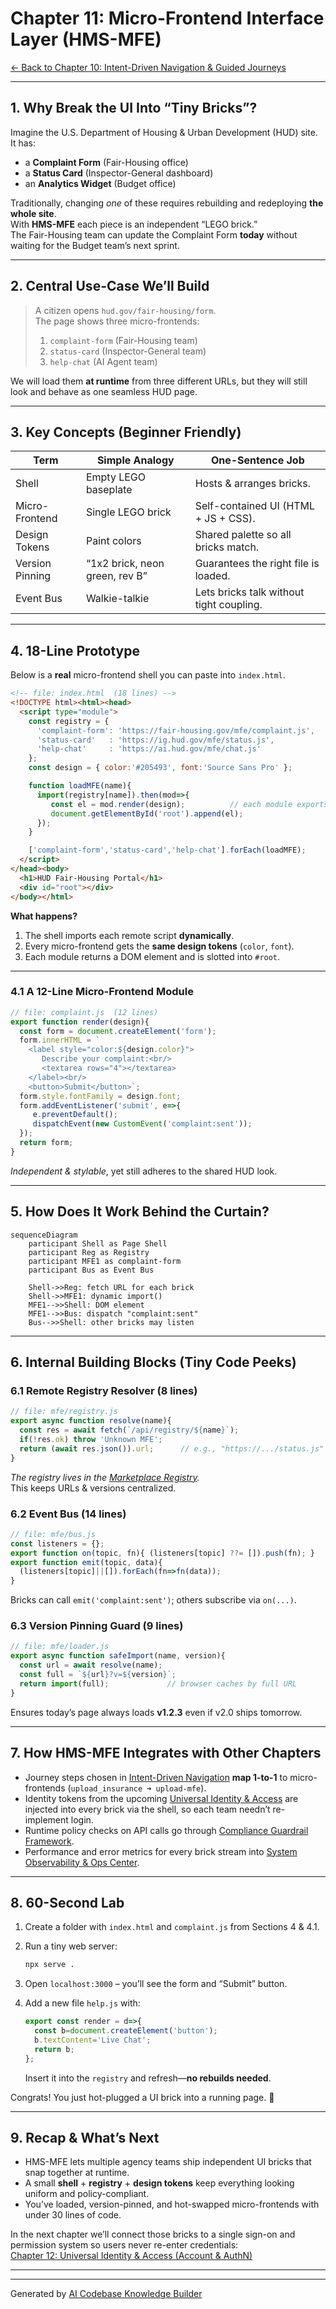 # Chapter 11: Micro-Frontend Interface Layer (HMS-MFE)
[← Back to Chapter 10: Intent-Driven Navigation & Guided Journeys](10_intent_driven_navigation___guided_journeys_.md)

---

## 1. Why Break the UI Into “Tiny Bricks”?

Imagine the U.S. Department of Housing & Urban Development (HUD) site.  
It has:

* a **Complaint Form** (Fair-Housing office)  
* a **Status Card** (Inspector-General dashboard)  
* an **Analytics Widget** (Budget office)

Traditionally, changing _one_ of these requires rebuilding and redeploying **the whole site**.  
With **HMS-MFE** each piece is an independent “LEGO brick.”  
The Fair-Housing team can update the Complaint Form **today** without waiting for the Budget team’s next sprint.

---

## 2. Central Use-Case We’ll Build

> A citizen opens `hud.gov/fair-housing/form`.  
> The page shows three micro-frontends:
> 1.   `complaint-form` (Fair-Housing team)  
> 2.   `status-card`   (Inspector-General team)  
> 3.   `help-chat`     (AI Agent team)

We will load them **at runtime** from three different URLs, but they will still look and behave as one seamless HUD page.

---

## 3. Key Concepts (Beginner Friendly)

| Term | Simple Analogy | One-Sentence Job |
|------|----------------|------------------|
| Shell | Empty LEGO baseplate | Hosts & arranges bricks. |
| Micro-Frontend | Single LEGO brick | Self-contained UI (HTML + JS + CSS). |
| Design Tokens | Paint colors | Shared palette so all bricks match. |
| Version Pinning | “1x2 brick, neon green, rev B” | Guarantees the right file is loaded. |
| Event Bus | Walkie-talkie | Lets bricks talk without tight coupling. |

---

## 4. 18-Line Prototype

Below is a **real** micro-frontend shell you can paste into `index.html`.

```html
<!-- file: index.html  (18 lines) -->
<!DOCTYPE html><html><head>
  <script type="module">
    const registry = {
      'complaint-form': 'https://fair-housing.gov/mfe/complaint.js',
      'status-card'   : 'https://ig.hud.gov/mfe/status.js',
      'help-chat'     : 'https://ai.hud.gov/mfe/chat.js'
    };
    const design = { color:'#205493', font:'Source Sans Pro' };         // tokens

    function loadMFE(name){
      import(registry[name]).then(mod=>{
         const el = mod.render(design);          // each module exports render()
         document.getElementById('root').append(el);
      });
    }

    ['complaint-form','status-card','help-chat'].forEach(loadMFE);
  </script>
</head><body>
  <h1>HUD Fair-Housing Portal</h1>
  <div id="root"></div>
</body></html>
```

**What happens?**

1. The shell imports each remote script **dynamically**.  
2. Every micro-frontend gets the **same design tokens** (`color`, `font`).  
3. Each module returns a DOM element and is slotted into `#root`.

---

### 4.1 A 12-Line Micro-Frontend Module

```js
// file: complaint.js  (12 lines)
export function render(design){
  const form = document.createElement('form');
  form.innerHTML = `
    <label style="color:${design.color}">
       Describe your complaint:<br/>
       <textarea rows="4"></textarea>
    </label><br/>
    <button>Submit</button>`;
  form.style.fontFamily = design.font;
  form.addEventListener('submit', e=>{
     e.preventDefault();
     dispatchEvent(new CustomEvent('complaint:sent'));
  });
  return form;
}
```

*Independent & stylable*, yet still adheres to the shared HUD look.

---

## 5. How Does It Work Behind the Curtain?

```mermaid
sequenceDiagram
    participant Shell as Page Shell
    participant Reg as Registry
    participant MFE1 as complaint-form
    participant Bus as Event Bus

    Shell->>Reg: fetch URL for each brick
    Shell->>MFE1: dynamic import()
    MFE1-->>Shell: DOM element
    MFE1-->>Bus: dispatch "complaint:sent"
    Bus-->>Shell: other bricks may listen
```

---

## 6. Internal Building Blocks (Tiny Code Peeks)

### 6.1 Remote Registry Resolver (8 lines)

```js
// file: mfe/registry.js
export async function resolve(name){
  const res = await fetch(`/api/registry/${name}`);
  if(!res.ok) throw 'Unknown MFE';
  return (await res.json()).url;      // e.g., "https://.../status.js"
}
```

*The registry lives in the [Marketplace Registry](17_marketplace_registry__hms_mkt__.md).*  
This keeps URLs & versions centralized.

### 6.2 Event Bus (14 lines)

```js
// file: mfe/bus.js
const listeners = {};
export function on(topic, fn){ (listeners[topic] ??= []).push(fn); }
export function emit(topic, data){
  (listeners[topic]||[]).forEach(fn=>fn(data));
}
```

Bricks can call `emit('complaint:sent')`; others subscribe via `on(...)`.

### 6.3 Version Pinning Guard (9 lines)

```js
// file: mfe/loader.js
export async function safeImport(name, version){
  const url = await resolve(name);
  const full = `${url}?v=${version}`;
  return import(full);             // browser caches by full URL
}
```

Ensures today’s page always loads **v1.2.3** even if v2.0 ships tomorrow.

---

## 7. How HMS-MFE Integrates with Other Chapters

* Journey steps chosen in [Intent-Driven Navigation](10_intent_driven_navigation___guided_journeys_.md) **map 1-to-1** to micro-frontends (`upload_insurance ➜ upload-mfe`).  
* Identity tokens from the upcoming [Universal Identity & Access](12_universal_identity___access__account___authn__.md) are injected into every brick via the shell, so each team needn’t re-implement login.  
* Runtime policy checks on API calls go through [Compliance Guardrail Framework](05_compliance_guardrail_framework__hms_esq__.md).  
* Performance and error metrics for every brick stream into [System Observability & Ops Center](19_system_observability___ops_center__hms_ops__.md).

---

## 8. 60-Second Lab

1.  Create a folder with `index.html` and `complaint.js` from Sections 4 & 4.1.  
2.  Run a tiny web server:

    ```bash
    npx serve .
    ```

3.  Open `localhost:3000` – you’ll see the form and “Submit” button.  
4.  Add a new file `help.js` with:

    ```js
    export const render = d=>{
      const b=document.createElement('button');
      b.textContent='Live Chat';
      return b;
    };
    ```

    Insert it into the `registry` and refresh—**no rebuilds needed**.

Congrats! You just hot-plugged a UI brick into a running page. 🎉

---

## 9. Recap & What’s Next

* HMS-MFE lets multiple agency teams ship independent UI bricks that snap together at runtime.  
* A small **shell** + **registry** + **design tokens** keep everything looking uniform and policy-compliant.  
* You’ve loaded, version-pinned, and hot-swapped micro-frontends with under 30 lines of code.

In the next chapter we’ll connect those bricks to a single sign-on and permission system so users never re-enter credentials:  
[Chapter 12: Universal Identity & Access (Account & AuthN)](12_universal_identity___access__account___authn__.md)

---

---

Generated by [AI Codebase Knowledge Builder](https://github.com/The-Pocket/Tutorial-Codebase-Knowledge)